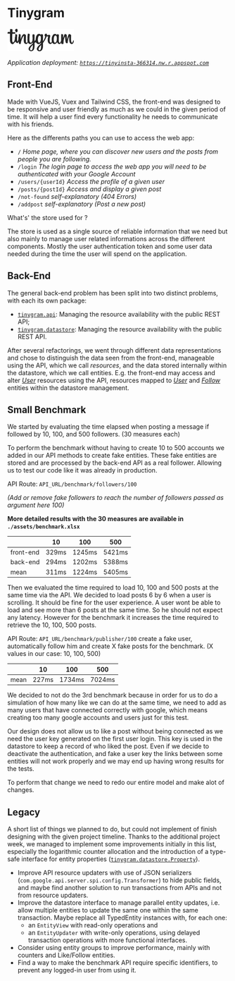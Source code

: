 # Tinygram

![Tinygram logo](src/main/webapp/public/images/tinygram-login.png)

*_Application deployment:_ [`https://tinyinsta-366314.nw.r.appspot.com`](https://tinyinsta-366314.nw.r.appspot.com)*

## Front-End

Made with VueJS, Vuex and Tailwind CSS, the front-end was designed to be responsive and user friendly as much as we could in the given period of time. It will help a user find every functionality he needs to communicate with his friends. 

Here as the differents paths you can use to access the web app:

- `/` *Home page, where you can discover new users and the posts from people you are following.*
- `/login` *The login page to access the web app you will need to be authenticated with your Google Account*
- `/users/{userId}` *Access the profile of a given user*
- `/posts/{postId}` *Access and display a given post*
- `/not-found` *self-explanatory (404 Errors)*
- `/addpost` *self-explanatory (Post a new post)*

What's' the store used for ?

The store is used as a single source of reliable information that we need but also mainly to manage user related informations across the different components. Mostly the user authentication token and some user data needed during the time the user will spend on the application.

## Back-End

The general back-end problem has been split into two distinct problems, with each its own package:

- [`tinygram.api`](src/main/java/tinygram/api): Managing the resource availability with the public REST API;
- [`tinygram.datastore`](src/main/java/tinygram/datastore): Managing the resource availability with the public REST API.

After several refactorings, we went through different data representations and chose to distinguish the data seen from the front-end, manageable using the API, which we call *resources*, and the data stored internally within the datastore, which we call entities. E.g. the front-end may access and alter [*User*](src/main/java/tinygram/api/UserResource.java) resources using the API, resources mapped to [*User*](src/main/java/tinygram/datastore/UserEntity.java) and [*Follow*](src/main/java/tinygram/datastore/FollowEntity.java) entities within the datastore management.

## Small Benchmark

We started by evaluating the time elapsed when posting a message if followed by 10, 100, and 500 followers. (30 measures each)

To perform the benchmark without having to create 10 to 500 accounts we added in our API methods to create fake entities. 
These fake entities are stored and are processed by the back-end API as a real follower. Allowing us to test our code like it 
was already in production.

API Route: `API_URL/benchmark/followers/100` 

*(Add or remove fake followers to reach the number of followers passed as argument here 100)*

**More detailed results with the 30 measures are available in `./assets/benchmark.xlsx`**

|              | 10    | 100     |   500   |
|--------------|-------|---------|---------|
| front-end    | 329ms | 1245ms  | 5421ms  |
| back-end     | 294ms | 1202ms  | 5388ms  |
| mean         | 311ms | 1224ms  | 5405ms  |

Then we evaluated the time required to load 10, 100 and 500 posts at the same time via the API. 
We decided to load posts 6 by 6 when a user is scrolling. It should be fine for the user experience.
A user wont be able to load and see more than 6 posts at the same time. So he should not expect any latency.
However for the benchmark it increases the time required to retrieve the 10, 100, 500 posts.

API Route: `API_URL/benchmark/publisher/100` create a fake user, automatically follow him and create X fake posts
for the benchmark. (X values in our case: 10, 100, 500)

|              | 10    | 100     |   500   |
|--------------|-------|---------|---------|
| mean         | 227ms | 1734ms  | 7024ms  |

We decided to not do the 3rd benchmark because in order for us to do a simulation of how many like we can do at the same time, we need to add as many users that have connected correctly with google, which means creating too many google accounts and users just for this test.

Our design does not allow us to like a post without being connected as we need the user key generated on the first user login. This key is used in the datastore to keep a record of who liked the post.
Even if we decide to deactivate the authentication, and fake a user key the links between some entities will not work properly and we may end up having wrong results for the tests.

To perform that change we need to redo our entire model and make alot of changes.

## Legacy

A short list of things we planned to do, but could not implement of finish designing with the given project timeline. Thanks to the additional project week, we managed to implement some improvements initially in this list, especially the logarithmic counter allocation and the introduction of a type-safe interface for entity properties ([`tinygram.datastore.Property`](src/main/java/tinygram/datastore/Property.java)).

- Improve API resource updaters with use of JSON serializers (`com.google.api.server.spi.config.Transformer`) to hide public fields, and maybe find another solution to run transactions from APIs and not from resource updaters.
- Improve the datastore interface to manage parallel entity updates, i.e. allow multiple entities to update the same one within the same transaction. Maybe replace all TypedEntity instances with, for each one:
    - an `EntityView` with read-only operations and
    - an `EntityUpdater` with write-only operations, using delayed transaction operations with more functional interfaces.
- Consider using entity groups to improve performance, mainly with counters and Like/Follow entities.
- Find a way to make the benchmark API require specific identifiers, to prevent any logged-in user from using it.
